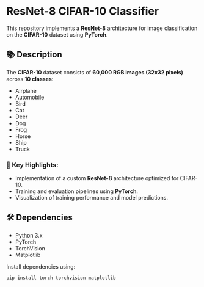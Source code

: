 # ResNet-8 CIFAR-10 Classifier

This repository implements a **ResNet-8** architecture for image classification on the **CIFAR-10** dataset using **PyTorch**.

## 📚 Description

The **CIFAR-10** dataset consists of **60,000 RGB images (32x32 pixels)** across **10 classes**:
- Airplane  
- Automobile  
- Bird  
- Cat  
- Deer  
- Dog  
- Frog  
- Horse  
- Ship  
- Truck  

### 🔑 Key Highlights:
- Implementation of a custom **ResNet-8** architecture optimized for CIFAR-10.
- Training and evaluation pipelines using **PyTorch**.
- Visualization of training performance and model predictions.

## 🛠️ Dependencies

- Python 3.x  
- PyTorch  
- TorchVision  
- Matplotlib  

Install dependencies using:

```bash
pip install torch torchvision matplotlib
